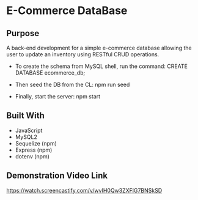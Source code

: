 # E-Commerce DataBase

## Purpose
A back-end development for a simple e-commerce database allowing the user to update an inventory using RESTful CRUD operations.

* To create the schema from MySQL shell, run the command:
CREATE DATABASE ecommerce_db;

* Then seed the DB from the CL:
npm run seed

* Finally, start the server:
npm start

## Built With
* JavaScript
* MySQL2
* Sequelize (npm)
* Express (npm)
* dotenv (npm)

## Demonstration Video Link
https://watch.screencastify.com/v/wvIH0Qw3ZXFlG7BNSkSD

